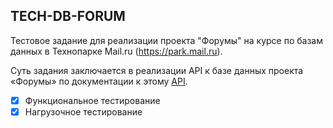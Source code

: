 ## TECH-DB-FORUM

Тестовое задание для реализации проекта "Форумы" на курсе по базам данных в Технопарке Mail.ru (https://park.mail.ru).

Суть задания заключается в реализации API к базе данных проекта «Форумы» по документации к этому [API](https://tech-db-forum.bozaro.ru/).
- [x] Функциональное тестирование
- [x] Нагрузочное тестирование

